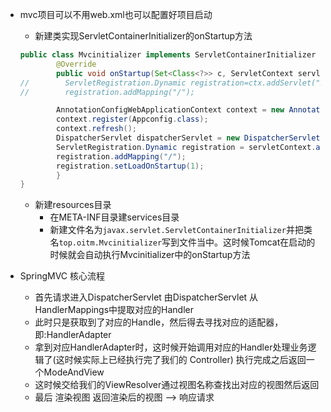 - mvc项目可以不用web.xml也可以配置好项目启动
    - 新建类实现ServletContainerInitializer的onStartup方法
    ```java
    public class Mvcinitializer implements ServletContainerInitializer {
            @Override
            public void onStartup(Set<Class<?>> c, ServletContext servletContext) throws ServletException {
    //        ServletRegistration.Dynamic registration=ctx.addServlet("xx",new SpringServlet());
    //        registration.addMapping("/");
    
            AnnotationConfigWebApplicationContext context = new AnnotationConfigWebApplicationContext();                
            context.register(Appconfig.class);
            context.refresh();
            DispatcherServlet dispatcherServlet = new DispatcherServlet();
            ServletRegistration.Dynamic registration = servletContext.addServlet("xx", dispatcherServlet);
            registration.addMapping("/");
            registration.setLoadOnStartup(1);
            }
    }
    ```
    
  - 新建resources目录
    - 在META-INF目录建services目录
    - 新建文件名为`javax.servlet.ServletContainerInitializer`并把类名`top.oitm.Mvcinitializer`写到文件当中。这时候Tomcat在启动的时候就会自动执行Mvcinitializer中的onStartup方法

        
- SpringMVC 核心流程
    - 首先请求进入DispatcherServlet 由DispatcherServlet 从HandlerMappings中提取对应的Handler
    - 此时只是获取到了对应的Handle，然后得去寻找对应的适配器，即:HandlerAdapter
    - 拿到对应HandlerAdapter时，这时候开始调用对应的Handler处理业务逻辑了(这时候实际上已经执行完了我们的 Controller) 执行完成之后返回一个ModeAndView
    - 这时候交给我们的ViewResolver通过视图名称查找出对应的视图然后返回
    - 最后 渲染视图 返回渲染后的视图 --> 响应请求
    
